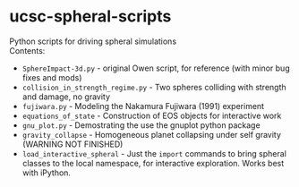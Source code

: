 ucsc-spheral-scripts
====================

Python scripts for driving spheral simulations  
Contents: 
  * `SphereImpact-3d.py` - original Owen script, for reference (with minor bug fixes and mods)
  * `collision_in_strength_regime.py` - Two spheres colliding with strength and damage, no gravity 
  * `fujiwara.py` - Modeling the Nakamura Fujiwara (1991) experiment 
  * `equations_of_state` -  Construction of EOS objects for interactive work 
  * `gnu_plot.py` - Demostrating the use the gnuplot python package  
  * `gravity_collapse` - Homogeneous planet collapsing under self gravity (WARNING NOT FINISHED) 
  * `load_interactive_spheral` - Just the `import` commands to bring spheral classes to the local namespace, for interactive exploration. Works best with iPython. 
